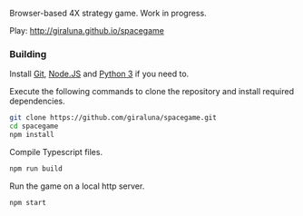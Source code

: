 Browser-based 4X strategy game. Work in progress.

Play: http://giraluna.github.io/spacegame

### Building

Install [Git](https://git-scm.com/downloads),
[Node.JS](https://nodejs.org/en/) and
[Python 3](https://www.python.org/)
if you need to.

Execute the following commands to clone the repository and install required dependencies.
```bash
git clone https://github.com/giraluna/spacegame.git
cd spacegame
npm install
```
Compile Typescript files.
```bash
npm run build
```

Run the game on a local http server.
```bash
npm start
```
